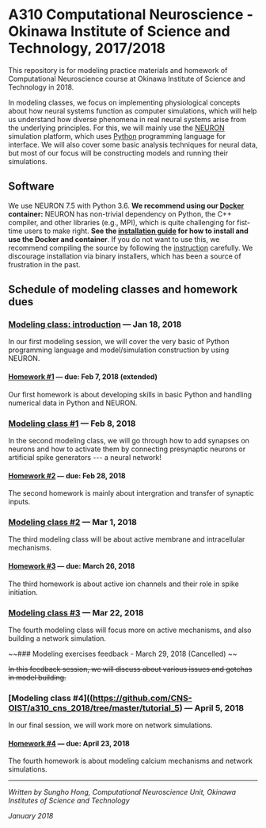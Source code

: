 # A310 Computational Neuroscience - Okinawa Institute of Science and Technology, 2017/2018
This repository is for modeling practice materials and homework of Computational Neuroscience course at Okinawa Institute of Science and Technology in 2018.

In modeling classes, we focus on implementing physiological concepts about how neural systems function as computer simulations, which will help us understand how diverse phenomena in real neural systems arise from the underlying principles. For this, we will mainly use the [NEURON](https://www.neuron.yale.edu/neuron/) simulation platform, which uses [Python](https://www.python.org) programming language for interface. We will also cover some basic analysis techniques for neural data, but most of our focus will be constructing models and running their simulations.



## Software

We use NEURON 7.5 with Python 3.6. **We recommend using our [Docker](https://en.wikipedia.org/wiki/Docker_(software)) container:** NEURON has non-trivial dependency on Python, the C++ compiler, and other libraries (e.g., MPI), which is quite challenging for fist-time users to make right. **See the [installation guide](./docker/ReadMe.md) for how to install and use the Docker and container**. If you do not want to use this, we recommend compiling the source by following the [instruction](https://www.neuron.yale.edu/neuron/download/getstd) carefully. We discourage installation via binary installers, which has been a source of frustration in the past.



## Schedule of modeling classes and homework dues

### [Modeling class: introduction](https://github.com/CNS-OIST/a310_cns_2018/tree/master/tutorial_1) — Jan 18, 2018

In our first modeling session, we will cover the very basic of Python programming language and model/simulation construction by using NEURON.

#### [Homework #1](https://github.com/CNS-OIST/a310_cns_2018/tree/master/homework_1) — due: Feb 7, 2018 (extended)

Our first homework is about developing skills in basic Python and handling numerical data in Python and NEURON.

### [Modeling class #1](https://github.com/CNS-OIST/a310_cns_2018/tree/master/tutorial_2) — Feb 8, 2018

In the second modeling class, we will go through how to add synapses on neurons and how to activate them by connecting presynaptic neurons or artificial spike generators --- a neural network!

#### [Homework #2](https://github.com/CNS-OIST/a310_cns_2018/tree/master/homework_2) — due: Feb 28, 2018

The second homework is mainly about intergration and transfer of synaptic inputs.

### [Modeling class #2](https://github.com/CNS-OIST/a310_cns_2018/tree/master/tutorial_3) — Mar 1, 2018

The third modeling class will be about active membrane and intracellular mechanisms.

#### [Homework #3](https://github.com/CNS-OIST/a310_cns_2018/tree/master/homework_3) — due: March 26, 2018

The third homework is about active ion channels and their role in spike initiation.

### [Modeling class #3](https://github.com/CNS-OIST/a310_cns_2018/tree/master/tutorial_4) — Mar 22, 2018

The fourth modeling class will focus more on active mechanisms, and also building a network simulation.

~~### Modeling exercises feedback - March 29, 2018 (Cancelled) ~~

~~In this feedback session, we will discuss about various issues and gotchas in model building.~~

### [Modeling class #4]((https://github.com/CNS-OIST/a310_cns_2018/tree/master/tutorial_5) — April 5, 2018  

In our final session, we will work more on network simulations.

#### [Homework #4](https://github.com/CNS-OIST/a310_cns_2018/tree/master/homework_4) — due: April 23, 2018

The fourth homework is about modeling calcium mechanisms and network simulations.

---
_Written by Sungho Hong, Computational Neuroscience Unit, Okinawa Institutes of Science and Technology_

_January 2018_
